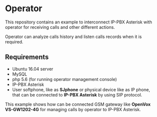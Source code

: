 # Operator
This repository contains an example to interconnect IP-PBX Asterisk with operator for receiving calls and other different actions.

Operator can analyze calls history and listen calls records when it is required.

## Requirements
* Ubuntu 16.04 server
* MySQL
* php 5.6 (for running operator management console)
* IP-PBX Asterisk
* User softphone, like as **SJphone** or physical device like as IP phone, that can be connected to **IP-PBX Asterisk** by using SIP protocol.

This example shows how can be connected GSM gateway like **OpenVox VS-GW1202-4G** for managing calls by operator to IP-PBX Asterisk.
